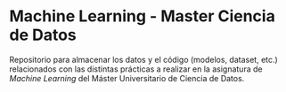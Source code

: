 # Machine Learning - Master Ciencia de Datos
Repositorio para almacenar los datos y el código (modelos, dataset, etc.) relacionados con las distintas prácticas a realizar en la asignatura de *Machine Learning* del Máster Universitario de Ciencia de Datos.